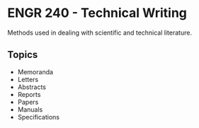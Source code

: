 # ENGR 240 - Technical Writing

Methods used in dealing with scientific and technical literature.

## Topics
- Memoranda
- Letters
- Abstracts
- Reports
- Papers
- Manuals
- Specifications

